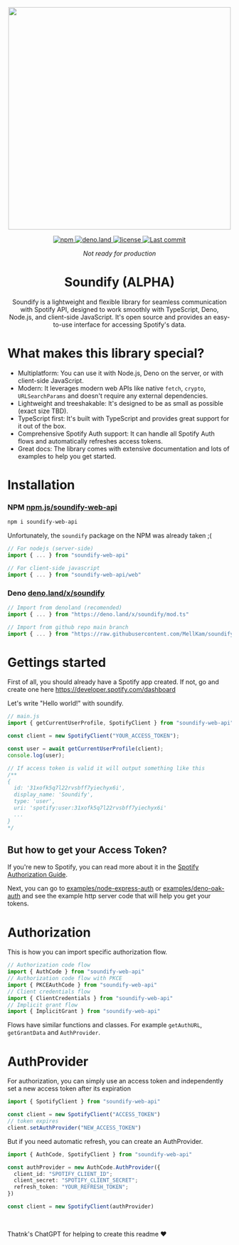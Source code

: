 <div align="center">
  <p align="center">
    <img align="center" width="500px" src="https://user-images.githubusercontent.com/51422045/220605177-226a80c8-9337-4e42-ae40-40787c82a5a9.png">
  </p>
  <p align="center">
    <a href="https://www.npmjs.com/package/soundify-web-api">
      <img alt="npm" src="https://img.shields.io/npm/v/soundify-web-api?color=1DB954">
    </a>
    <a href="https://deno.land/x/soundify">
      <img alt="deno.land" src="https://img.shields.io/github/v/tag/MellKam/soundify?color=1DB954&label=deno.land%2Fx&logo=deno">
    </a>
    <a href="https://github.com/MellKam/soundify/blob/main/LICENSE">
      <img alt="license" src="https://img.shields.io/github/license/MellKam/soundify?color=1DB954">
    </a>
    <a href="https://github.com/MellKam/soundify/commits/main">
      <img src="https://img.shields.io/github/last-commit/MellKam/soundify?color=1DB954" alt="Last commit" />
    </a>
  </p>
</div>

<div align="center">
  <i>Not ready for production</i>
  <strong>
    <h1 align="center">Soundify (ALPHA)</h1>
  </strong>
  <p align="center">
    Soundify is a lightweight and flexible library for seamless communication with Spotify API, designed to work smoothly with TypeScript, Deno, Node.js, and client-side JavaScript. It's open source and provides an easy-to-use interface for accessing Spotify's data.
  </p>
</div>

# What makes this library special?

- Multiplatform: You can use it with Node.js, Deno on the server, or with client-side JavaScript.
- Modern: It leverages modern web APIs like native `fetch`, `crypto`, `URLSearchParams` and doesn't require any external dependencies.
- Lightweight and treeshakable: It's designed to be as small as possible (exact size TBD).
- TypeScript first: It's built with TypeScript and provides great support for it out of the box.
- Comprehensive Spotify Auth support: It can handle all Spotify Auth flows and automatically refreshes access tokens.
- Great docs: The library comes with extensive documentation and lots of examples to help you get started.

# Installation

### NPM [npm.js/soundify-web-api](https://www.npmjs.com/package/soundify-web-api)

```bash
npm i soundify-web-api
```

Unfortunately, the `soundify` package on the NPM was already taken ;(

```ts
// For nodejs (server-side)
import { ... } from "soundify-web-api"

// For client-side javascript
import { ... } from "soundify-web-api/web"
```

### Deno [deno.land/x/soundify](https://deno.land/x/soundify)

```ts
// Import from denoland (recomended)
import { ... } from "https://deno.land/x/soundify/mod.ts"

// Import from github repo main branch 
import { ... } from "https://raw.githubusercontent.com/MellKam/soundify/main/mod.ts";
```

# Gettings started

First of all, you should already have a Spotify app created. If not, go and create one here https://developer.spotify.com/dashboard

Let's write "Hello world!" with soundify.

```js
// main.js
import { getCurrentUserProfile, SpotifyClient } from "soundify-web-api";

const client = new SpotifyClient("YOUR_ACCESS_TOKEN");

const user = await getCurrentUserProfile(client);
console.log(user);

// If access token is valid it will output something like this
/**
{
  id: '31xofk5q7l22rvsbff7yiechyx6i',
  display_name: 'Soundify',
  type: 'user',
  uri: 'spotify:user:31xofk5q7l22rvsbff7yiechyx6i'
  ...
}
*/
```

## But how to get your Access Token?

If you're new to Spotify, you can read more about it in the [Spotify Authorization Guide](https://developer.spotify.com/documentation/general/guides/authorization/). 

Next, you can go to [examples/node-express-auth](https://github.com/MellKam/soundify/tree/main/examples/node-express-auth) or [examples/deno-oak-auth](https://github.com/MellKam/soundify/tree/main/examples/deno-oak-auth) and see the example http server code that will help you get your tokens.


# Authorization

This is how you can import specific authorization flow. 

```ts
// Authorization code flow
import { AuthCode } from "soundify-web-api"
// Authorization code flow with PKCE
import { PKCEAuthCode } from "soundify-web-api"
// Client credentials flow
import { ClientCredentials } from "soundify-web-api"
// Implicit grant flow
import { ImplicitGrant } from "soundify-web-api"
```

Flows have similar functions and classes. For example `getAuthURL`, `getGrantData` and `AuthProvider`.

# AuthProvider

For authorization, you can simply use an access token and independently set a new access token after its expiration
```ts
import { SpotifyClient } from "soundify-web-api"

const client = new SpotifyClient("ACCESS_TOKEN")
// token expires
client.setAuthProvider("NEW_ACCESS_TOKEN")
```

But if you need automatic refresh, you can create an AuthProvider. 
```ts
import { AuthCode, SpotifyClient } from "soundify-web-api"

const authProvider = new AuthCode.AuthProvider({
  client_id: "SPOTIFY_CLIENT_ID";
  client_secret: "SPOTIFY_CLIENT_SECRET";
  refresh_token: "YOUR_REFRESH_TOKEN";
})

const client = new SpotifyClient(authProvider)
```

<br/>

Thatnk's ChatGPT for helping to create this readme ❤️



